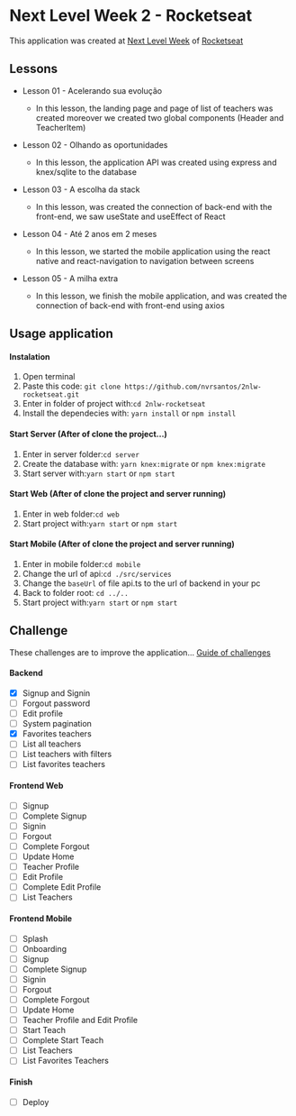# Next Level Week 2 - Rocketseat
This application was created at [Next Level Week](https://nextlevelweek.com/)  of [Rocketseat](https://rocketseat.com.br)

## Lessons
  - Lesson 01 - Acelerando sua evolução
    * In this lesson, the landing page and page of list of teachers was created moreover we created two global components (Header and TeacherItem)

  - Lesson 02 - Olhando as oportunidades
    * In this lesson, the application API was created using express and knex/sqlite to the database

  - Lesson 03 - A escolha da stack
    * In this lesson, was created the connection of back-end with the front-end, we saw useState and useEffect of React

  - Lesson 04 - Até 2 anos em 2 meses
    * In this lesson, we started the mobile application using the react native and react-navigation to navigation between screens

  - Lesson 05 - A milha extra
    * In this lesson, we finish the mobile application, and was created the connection of back-end with front-end using axios

## Usage application
#### Instalation
   1. Open terminal
   2. Paste this code: `git clone https://github.com/nvrsantos/2nlw-rocketseat.git`
   3. Enter in folder of project with:`cd 2nlw-rocketseat`
   4. Install the dependecies with: `yarn install` or `npm install`
  
#### Start Server (After of clone the project...)
   1. Enter in server folder:`cd server`
   2. Create the database with: `yarn knex:migrate` or `npm knex:migrate`
   3. Start server with:`yarn start` or `npm start`
   
#### Start Web (After of clone the project and server running)
   1. Enter in web folder:`cd web`
   2. Start project with:`yarn start` or `npm start`
      
#### Start Mobile (After of clone the project and server running)
   1. Enter in mobile folder:`cd mobile`
   2. Change the url of api:`cd ./src/services`
   3. Change the `baseUrl` of file api.ts to the url of backend in your pc
   4. Back to folder root: `cd ../..`
   5. Start project with:`yarn start` or `npm start`
   
## Challenge
These challenges are to improve the application...
[Guide of challenges](https://www.notion.so/Vers-o-2-0-Proffy-eefca1b981694cd0a895613bc6235970)
#### Backend
  - [x] Signup and Signin
  - [ ] Forgout password
  - [ ] Edit profile
  - [ ] System pagination
  - [x] Favorites teachers
  - [ ] List all teachers
  - [ ] List teachers with filters
  - [ ] List favorites teachers
  
 #### Frontend Web
  - [ ] Signup
  - [ ] Complete Signup
  - [ ] Signin
  - [ ] Forgout
  - [ ] Complete Forgout
  - [ ] Update Home
  - [ ] Teacher Profile
  - [ ] Edit Profile
  - [ ] Complete Edit Profile
  - [ ] List Teachers
  
#### Frontend Mobile
  - [ ] Splash
  - [ ] Onboarding
  - [ ] Signup
  - [ ] Complete Signup
  - [ ] Signin
  - [ ] Forgout
  - [ ] Complete Forgout
  - [ ] Update Home
  - [ ] Teacher Profile and Edit Profile
  - [ ] Start Teach
  - [ ] Complete Start Teach
  - [ ] List Teachers
  - [ ] List Favorites Teachers
  
#### Finish
  - [ ] Deploy
